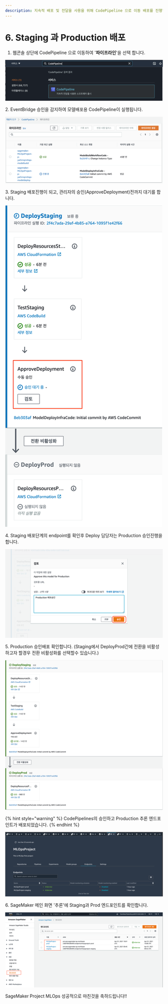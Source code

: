 ```yaml
---
description: 지속적 배포 및 전달을 사용을 위해 CodePipeline 으로 이동 배포를 진행합니다.
---
```


# 6. Staging 과 Production 배포

1. 웹콘솔 상단에 CodePipeline 으로 이동하여 '**파이프라인**'을 선택 합니다.

![](.gitbook/assets/screen-shot-2021-04-20-at-2.22.26-pm.png)

&#x20;   2\. EventBridge 승인을 감지하여 모델배포용 CodePipeline이 실행됩니다.

![](.gitbook/assets/screen-shot-2021-04-01-at-6.45.19-pm.png)

&#x20; 3\. Staging 배포진행이 되고, 관리자의 승인(ApproveDeployment)전까지 대기를 합니다.

![배포용 파이프라인 화면](.gitbook/assets/screen-shot-2021-04-01-at-7.01.15-pm.png)

&#x20;  4\. Staging 배포단계의 endpoint를 확인후 Deploy 담당자는 Production 승인진행을 합니다.

![배포 승인 검토](.gitbook/assets/screen-shot-2021-06-06-at-9.11.32-pm.png)

&#x20; 5\. Production 승인배포 확인합니다. (Staging에서 DeployProd간에 전환을 비활성하고자 할경우 전환 비활성화를 선택할수 있습니다.)

![](<.gitbook/assets/image (12).png>)

{% hint style="warning" %}
CodePipelines의 승인하고 Production 추론 엔드포인트가 배포되었습니다.
{% endhint %}

![](.gitbook/assets/screen-shot-2021-04-01-at-8.10.31-pm.png)

&#x20; 6\. SageMaker 메인 화면 '추론'에 Staging과 Prod 엔드포인트를 확인합니다.

![](.gitbook/assets/screen-shot-2021-04-01-at-9.42.34-pm.png)

&#x20;  &#x20;

SageMaker Project MLOps 성공적으로 마친것을 축하드립니다!!

